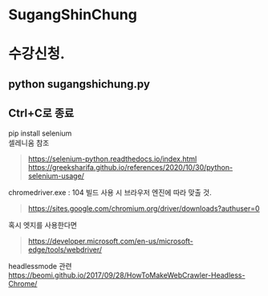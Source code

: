 # SugangShinChung
# 수강신청.   
## python sugangshichung.py
## Ctrl+C로 종료

pip install selenium   
셀레니움 참조   
> https://selenium-python.readthedocs.io/index.html
> https://greeksharifa.github.io/references/2020/10/30/python-selenium-usage/

chromedriver.exe : 104 빌드
사용 시 브라우저 엔진에 따라 맞출 것.   
> https://sites.google.com/chromium.org/driver/downloads?authuser=0

혹시 엣지를 사용한다면
>https://developer.microsoft.com/en-us/microsoft-edge/tools/webdriver/

headlessmode 관련
https://beomi.github.io/2017/09/28/HowToMakeWebCrawler-Headless-Chrome/